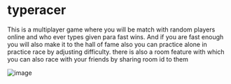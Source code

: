# typeracer
This is a multiplayer game where you will be match with random players online and who ever types given para fast wins.
And if you are fast enough you will also make it to the hall of fame 
also you can practice alone in practice race by adjusting difficulty.
there is also a room feature with which you can also race with your friends by sharing room id to them

![image](https://user-images.githubusercontent.com/69722269/126900514-4106c603-93ec-4ce1-a59a-5297bb00a934.png)
